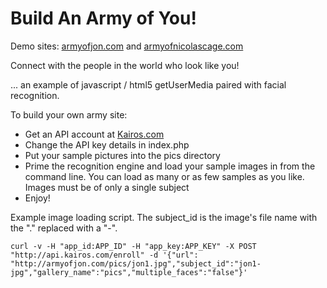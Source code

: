 Build An Army of You!
=========

Demo sites: [armyofjon.com](http://armyofjon.com) and [armyofnicolascage.com](http://armyofnicolascage.com)

Connect with the people in the world who look like you!

... an example of javascript / html5 getUserMedia paired with facial recognition.

To build your own army site:
* Get an API account at  [Kairos.com](http://kairos.com)
* Change the API key details in index.php
* Put your sample pictures into the pics directory
* Prime the recognition engine and load your sample images in from the command line. You can load as many or as few samples as you like. Images must be of only a single subject
* Enjoy!


Example image loading script. The subject_id is the image's file name with the "." replaced with a "-".
```
curl -v -H "app_id:APP_ID" -H "app_key:APP_KEY" -X POST "http://api.kairos.com/enroll" -d '{"url": "http://armyofjon.com/pics/jon1.jpg","subject_id":"jon1-jpg","gallery_name":"pics","multiple_faces":"false"}'
```
